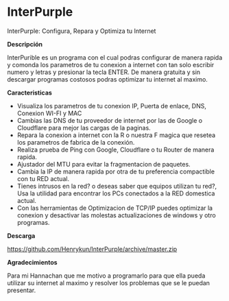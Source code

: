 # InterPurple
InterPurple: Configura, Repara y Optimiza tu Internet

**Descripción**

InterPurible es un programa con el cual podras configurar de manera rapida y comonda los parametros de tu conexion a internet con tan solo escribir numero y letras y presionar la tecla ENTER.
De manera gratuita y sin descargar programas costosos podras optimizar tu internet al maximo.

**Caracteristicas**

* Visualiza los parametros de tu conexion IP, Puerta de enlace, DNS, Conexion WI-FI y MAC
* Cambias las DNS de tu proveedor de internet por las de Google o Cloudflare para mejor las cargas de la paginas.
* Repara la conexion a internet con la R o nuestra F magica que resetea los parametros de fabrica de la conexión.
* Realiza prueba de Ping con Google, Cloudflare o tu Router de manera rapida.
* Ajustador del MTU para evitar la fragmentacion de paquetes.
* Cambia la IP de manera rapida por otra de tu preferencia compactible con tu RED actual.
* Tienes intrusos en la red? o deseas saber que equipos utilizan tu red?, Usa la utilidad para encontrar los PCs conectados a la RED domestica actual.
* Con las herramientas de Optimizacion de TCP/IP puedes optimizar la conexion y desactivar las molestas actualizaciones de windows y otro programas.

**Descarga**

https://github.com/Henrykun/InterPurple/archive/master.zip

**Agradecimientos**

Para mi Hannachan que me motivo a programarlo para que ella pueda utilizar su internet al maximo y resolver los problemas que se le puedan presentar.
